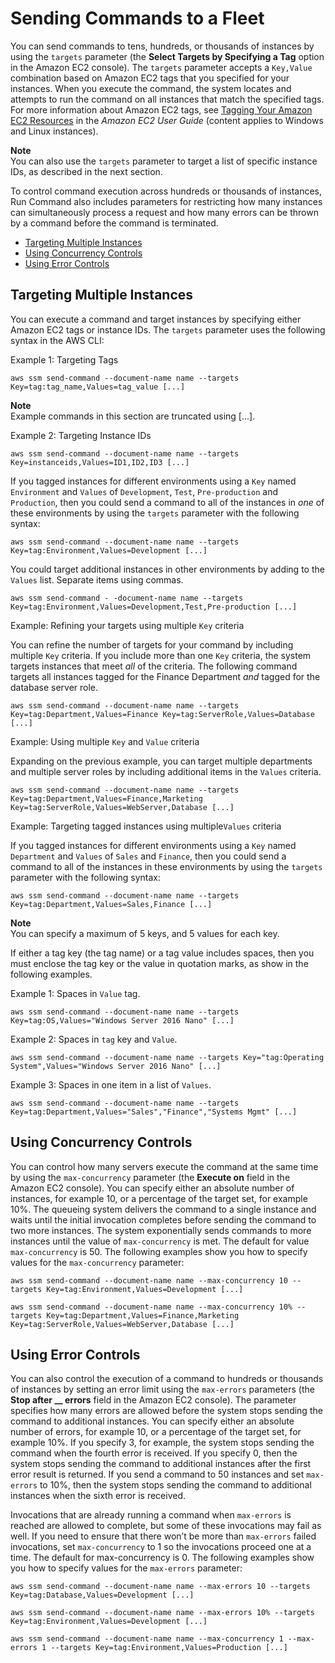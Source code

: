 # Sending Commands to a Fleet<a name="send-commands-multiple"></a>

You can send commands to tens, hundreds, or thousands of instances by using the `targets` parameter \(the **Select Targets by Specifying a Tag** option in the Amazon EC2 console\)\. The `targets` parameter accepts a `Key,Value` combination based on Amazon EC2 tags that you specified for your instances\. When you execute the command, the system locates and attempts to run the command on all instances that match the specified tags\. For more information about Amazon EC2 tags, see [Tagging Your Amazon EC2 Resources](http://docs.aws.amazon.com/AWSEC2/latest/UserGuide/Using_Tags.html) in the *Amazon EC2 User Guide* \(content applies to Windows and Linux instances\)\.

**Note**  
You can also use the `targets` parameter to target a list of specific instance IDs, as described in the next section\.

To control command execution across hundreds or thousands of instances, Run Command also includes parameters for restricting how many instances can simultaneously process a request and how many errors can be thrown by a command before the command is terminated\.


+ [Targeting Multiple Instances](#send-commands-targeting)
+ [Using Concurrency Controls](#send-commands-velocity)
+ [Using Error Controls](#send-commands-maxerrors)

## Targeting Multiple Instances<a name="send-commands-targeting"></a>

You can execute a command and target instances by specifying either Amazon EC2 tags or instance IDs\. The `targets` parameter uses the following syntax in the AWS CLI:

Example 1: Targeting Tags

```
aws ssm send-command --document-name name --targets Key=tag:tag_name,Values=tag_value [...]
```

**Note**  
Example commands in this section are truncated using \[\.\.\.\]\.

Example 2: Targeting Instance IDs

```
aws ssm send-command --document-name name --targets Key=instanceids,Values=ID1,ID2,ID3 [...]
```

If you tagged instances for different environments using a `Key` named `Environment` and `Values` of `Development`, `Test`, `Pre-production` and `Production`, then you could send a command to all of the instances in *one* of these environments by using the `targets` parameter with the following syntax:

```
aws ssm send-command --document-name name --targets Key=tag:Environment,Values=Development [...]
```

You could target additional instances in other environments by adding to the `Values` list\. Separate items using commas\.

```
aws ssm send-command - -document-name name --targets Key=tag:Environment,Values=Development,Test,Pre-production [...]
```

Example: Refining your targets using multiple `Key` criteria

You can refine the number of targets for your command by including multiple `Key` criteria\. If you include more than one `Key` criteria, the system targets instances that meet *all* of the criteria\. The following command targets all instances tagged for the Finance Department *and* tagged for the database server role\.

```
aws ssm send-command --document-name name --targets Key=tag:Department,Values=Finance Key=tag:ServerRole,Values=Database [...]
```

Example: Using multiple `Key` and `Value` criteria

Expanding on the previous example, you can target multiple departments and multiple server roles by including additional items in the `Values` criteria\.

```
aws ssm send-command --document-name name --targets Key=tag:Department,Values=Finance,Marketing Key=tag:ServerRole,Values=WebServer,Database [...]
```

Example: Targeting tagged instances using multiple`Values` criteria

If you tagged instances for different environments using a `Key` named `Department` and `Values` of `Sales` and `Finance`, then you could send a command to all of the instances in these environments by using the `targets` parameter with the following syntax:

```
aws ssm send-command --document-name name --targets Key=tag:Department,Values=Sales,Finance [...]
```

**Note**  
You can specify a maximum of 5 keys, and 5 values for each key\.

If either a tag key \(the tag name\) or a tag value includes spaces, then you must enclose the tag key or the value in quotation marks, as show in the following examples\.

Example 1: Spaces in `Value` tag\.

```
aws ssm send-command --document-name name --targets Key=tag:OS,Values="Windows Server 2016 Nano" [...]
```

Example 2: Spaces in `tag` key and `Value`\.

```
aws ssm send-command --document-name name --targets Key="tag:Operating System",Values="Windows Server 2016 Nano" [...]
```

Example 3: Spaces in one item in a list of `Values`\.

```
aws ssm send-command --document-name name --targets Key=tag:Department,Values="Sales","Finance","Systems Mgmt" [...]
```

## Using Concurrency Controls<a name="send-commands-velocity"></a>

You can control how many servers execute the command at the same time by using the `max-concurrency` parameter \(the **Execute on** field in the Amazon EC2 console\)\. You can specify either an absolute number of instances, for example 10, or a percentage of the target set, for example 10%\. The queueing system delivers the command to a single instance and waits until the initial invocation completes before sending the command to two more instances\. The system exponentially sends commands to more instances until the value of `max-concurrency` is met\. The default for value `max-concurrency` is 50\. The following examples show you how to specify values for the `max-concurrency` parameter:

```
aws ssm send-command --document-name name --max-concurrency 10 --targets Key=tag:Environment,Values=Development [...]
```

```
aws ssm send-command --document-name name --max-concurrency 10% --targets Key=tag:Department,Values=Finance,Marketing Key=tag:ServerRole,Values=WebServer,Database [...]
```

## Using Error Controls<a name="send-commands-maxerrors"></a>

You can also control the execution of a command to hundreds or thousands of instances by setting an error limit using the `max-errors` parameters \(the **Stop after \_\_ errors** field in the Amazon EC2 console\)\. The parameter specifies how many errors are allowed before the system stops sending the command to additional instances\. You can specify either an absolute number of errors, for example 10, or a percentage of the target set, for example 10%\. If you specify 3, for example, the system stops sending the command when the fourth error is received\. If you specify 0, then the system stops sending the command to additional instances after the first error result is returned\. If you send a command to 50 instances and set `max-errors` to 10%, then the system stops sending the command to additional instances when the sixth error is received\.

Invocations that are already running a command when `max-errors` is reached are allowed to complete, but some of these invocations may fail as well\. If you need to ensure that there won’t be more than `max-errors` failed invocations, set `max-concurrency` to 1 so the invocations proceed one at a time\. The default for max\-concurrency is 0\. The following examples show you how to specify values for the `max-errors` parameter:

```
aws ssm send-command --document-name name --max-errors 10 --targets Key=tag:Database,Values=Development [...]
```

```
aws ssm send-command --document-name name --max-errors 10% --targets Key=tag:Environment,Values=Development [...]
```

```
aws ssm send-command --document-name name --max-concurrency 1 --max-errors 1 --targets Key=tag:Environment,Values=Production [...]
```